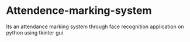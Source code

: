 # Attendence-marking-system
Its an attendance marking system through face recognition application on python using tkinter gui
